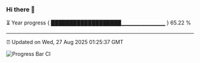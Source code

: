 ### Hi there 👋

⏳ Year progress { ███████████████████▁▁▁▁▁▁▁▁▁▁▁ } 65.22 %

---

⏰ Updated on Wed, 27 Aug 2025 01:25:37 GMT

![Progress Bar CI](https://github.com/liununu/liununu/workflows/Progress%20Bar%20CI/badge.svg)
